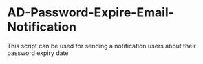 # AD-Password-Expire-Email-Notification
This script can be used for sending a notification users about their password expiry date
